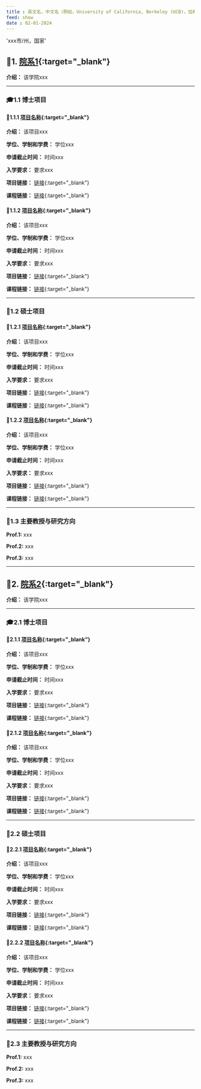 ```yaml
---
title : 英文名，中文名（例如，University of California, Berkeley (UCB)，加利福尼亚大学伯克利分校）
feed: show
date : 02-01-2024
---
```



'xxx市/州，国家'

## 🏫1. [院系1](院系主页链接){:target="_blank"}

**介绍：** 该学院xxx 

***

### 🎓1.1 博士项目

#### 🤖1.1.1 [项目名称](项目网页链接){:target="_blank"}

**介绍：** 该项目xxx

**学位、学制和学费：** 学位xxx

**申请截止时间：** 时间xxx

**入学要求：** 要求xxx

**项目链接：** [链接](项目网页链接){:target="_blank"}

**课程链接：** [链接](项目网页链接){:target="_blank"}

#### 🤖1.1.2 [项目名称](项目网页链接){:target="_blank"}

**介绍：** 该项目xxx

**学位、学制和学费：** 学位xxx

**申请截止时间：** 时间xxx

**入学要求：** 要求xxx

**项目链接：** [链接](项目网页链接){:target="_blank"}

**课程链接：** [链接](项目网页链接){:target="_blank"}

***

### 📖1.2 硕士项目

#### 🤖1.2.1 [项目名称](项目网页链接){:target="_blank"}

**介绍：** 该项目xxx

**学位、学制和学费：** 学位xxx

**申请截止时间：** 时间xxx

**入学要求：** 要求xxx

**项目链接：** [链接](项目网页链接){:target="_blank"}

**课程链接：** [链接](项目网页链接){:target="_blank"}

#### 🤖1.2.2 [项目名称](项目网页链接){:target="_blank"}

**介绍：** 该项目xxx

**学位、学制和学费：** 学位xxx

**申请截止时间：** 时间xxx

**入学要求：** 要求xxx

**项目链接：** [链接](项目网页链接){:target="_blank"}

**课程链接：** [链接](项目网页链接){:target="_blank"}

***

### 🧐1.3 主要教授与研究方向

**Prof.1:** xxx

**Prof.2:** xxx

**Prof.3:** xxx

***

## 🏫2. [院系2](院系主页链接){:target="_blank"}

**介绍：** 该学院xxx 

***

### 🎓2.1 博士项目

#### 🤖2.1.1 [项目名称](项目网页链接){:target="_blank"}

**介绍：** 该项目xxx

**学位、学制和学费：** 学位xxx

**申请截止时间：** 时间xxx

**入学要求：** 要求xxx

**项目链接：** [链接](项目网页链接){:target="_blank"}

**课程链接：** [链接](项目网页链接){:target="_blank"}

#### 🤖2.1.2 [项目名称](项目网页链接){:target="_blank"}

**介绍：** 该项目xxx

**学位、学制和学费：** 学位xxx

**申请截止时间：** 时间xxx

**入学要求：** 要求xxx

**项目链接：** [链接](项目网页链接){:target="_blank"}

**课程链接：** [链接](项目网页链接){:target="_blank"}

***

### 📖2.2 硕士项目

#### 🤖2.2.1 [项目名称](项目网页链接){:target="_blank"}

**介绍：** 该项目xxx

**学位、学制和学费：** 学位xxx

**申请截止时间：** 时间xxx

**入学要求：** 要求xxx

**项目链接：** [链接](项目网页链接){:target="_blank"}

**课程链接：** [链接](项目网页链接){:target="_blank"}

#### 🤖2.2.2 [项目名称](项目网页链接){:target="_blank"}

**介绍：** 该项目xxx

**学位、学制和学费：** 学位xxx

**申请截止时间：** 时间xxx

**入学要求：** 要求xxx

**项目链接：** [链接](项目网页链接){:target="_blank"}

**课程链接：** [链接](项目网页链接){:target="_blank"}

***

### 🧐2.3 主要教授与研究方向

**Prof.1:** xxx

**Prof.2:** xxx

**Prof.3:** xxx
